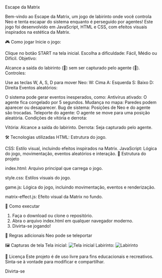 Escape da Matrix

Bem-vindo ao Escape da Matrix, um jogo de labirinto onde você controla Neo e tenta escapar do sistema enquanto é perseguido por agentes! Este jogo foi desenvolvido em JavaScript, HTML e CSS, com efeitos visuais inspirados na estética da Matrix.

🎮 Como jogar
Inicie o jogo:

Clique no botão START na tela inicial.
Escolha a dificuldade: Fácil, Médio ou Difícil.
Objetivo:

Alcance a saída do labirinto (🚪) sem ser capturado pelo agente (👔).
Controles:

Use as teclas W, A, S, D para mover Neo:
W: Cima
A: Esquerda
S: Baixo
D: Direita
Eventos aleatórios:

O sistema pode gerar eventos inesperados, como:
Antivírus ativado: O agente fica congelado por 5 segundos.
Mudança no mapa: Paredes podem aparecer ou desaparecer.
Bug de sistema: Posições de Neo e do agente são trocadas.
Teleporte do agente: O agente se move para uma posição aleatória.
Condições de vitória e derrota:

Vitória: Alcance a saída do labirinto.
Derrota: Seja capturado pelo agente.

🛠️ Tecnologias utilizadas
HTML: Estrutura do jogo.

CSS: Estilo visual, incluindo efeitos inspirados na Matrix.
JavaScript: Lógica do jogo, movimentação, eventos aleatórios e interação.
📂 Estrutura do projeto

index.html: Arquivo principal que carrega o jogo.

style.css: Estilos visuais do jogo.

game.js: Lógica do jogo, incluindo movimentação, eventos e renderização.

matrix-effect.js: Efeito visual da Matrix no fundo.

🚀 Como executar

1. Faça o download ou clone o repositório.
2. Abra o arquivo index.html em qualquer navegador moderno.
3. Divirta-se jogando!

📖 Regras adicionais
Neo pode se teleportar


🖼️ Capturas de tela
Tela inicial:
<img alt="Tela inicial" src="https://via.placeholder.com/600x300?text=Tela+Inicial">
Labirinto:
<img alt="Labirinto" src="https://via.placeholder.com/600x300?text=Labirinto">

📝 Licença
Este projeto é de uso livre para fins educacionais e recreativos. Sinta-se à vontade para modificar e compartilhar.

Divirta-se 
